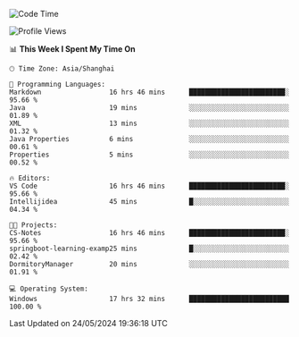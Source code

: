 <!--START_SECTION:waka-->
![Code Time](http://img.shields.io/badge/Code%20Time-1%2C714%20hrs%2039%20mins-blue)

![Profile Views](http://img.shields.io/badge/Profile%20Views-1-blue)

📊 **This Week I Spent My Time On** 

```text
🕑︎ Time Zone: Asia/Shanghai

💬 Programming Languages: 
Markdown                 16 hrs 46 mins      ████████████████████████░   95.66 % 
Java                     19 mins             ░░░░░░░░░░░░░░░░░░░░░░░░░   01.89 % 
XML                      13 mins             ░░░░░░░░░░░░░░░░░░░░░░░░░   01.32 % 
Java Properties          6 mins              ░░░░░░░░░░░░░░░░░░░░░░░░░   00.61 % 
Properties               5 mins              ░░░░░░░░░░░░░░░░░░░░░░░░░   00.52 % 

🔥 Editors: 
VS Code                  16 hrs 46 mins      ████████████████████████░   95.66 % 
Intellijidea             45 mins             █░░░░░░░░░░░░░░░░░░░░░░░░   04.34 % 

🐱‍💻 Projects: 
CS-Notes                 16 hrs 46 mins      ████████████████████████░   95.66 % 
springboot-learning-examp25 mins             █░░░░░░░░░░░░░░░░░░░░░░░░   02.42 % 
DormitoryManager         20 mins             ░░░░░░░░░░░░░░░░░░░░░░░░░   01.91 % 

💻 Operating System: 
Windows                  17 hrs 32 mins      █████████████████████████   100.00 % 
```


 Last Updated on 24/05/2024 19:36:18 UTC
<!--END_SECTION:waka-->